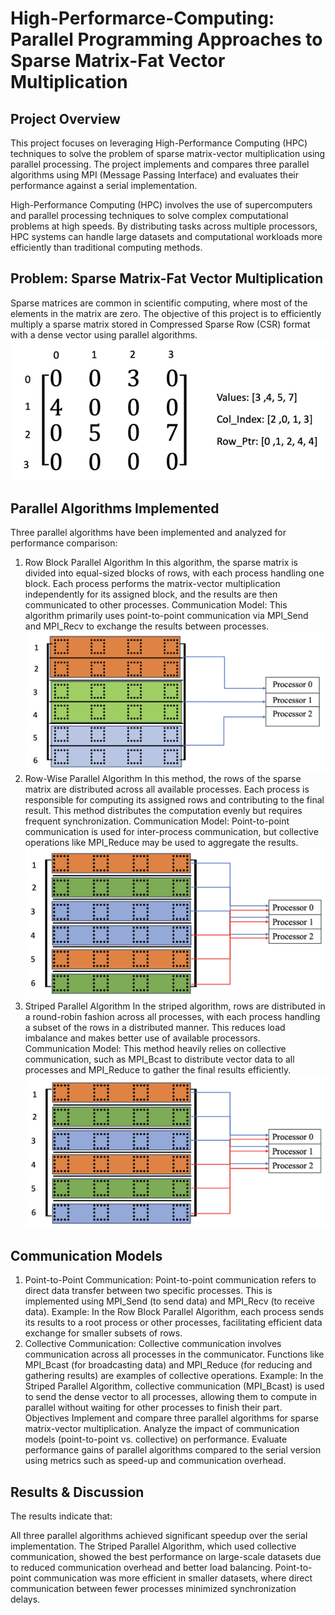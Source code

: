 # High-Performarce-Computing: Parallel Programming Approaches to Sparse Matrix-Fat Vector Multiplication
## Project Overview
This project focuses on leveraging High-Performance Computing (HPC) techniques to solve the problem of sparse matrix-vector multiplication using parallel processing. The project implements and compares three parallel algorithms using MPI (Message Passing Interface) and evaluates their performance against a serial implementation.

High-Performance Computing (HPC) involves the use of supercomputers and parallel processing techniques to solve complex computational problems at high speeds. By distributing tasks across multiple processors, HPC systems can handle large datasets and computational workloads more efficiently than traditional computing methods.

## Problem: Sparse Matrix-Fat Vector Multiplication
Sparse matrices are common in scientific computing, where most of the elements in the matrix are zero. The objective of this project is to efficiently multiply a sparse matrix stored in Compressed Sparse Row (CSR) format with a dense vector using parallel algorithms.
![GitHub](Images/CSR-Transformation.png)

## Parallel Algorithms Implemented
Three parallel algorithms have been implemented and analyzed for performance comparison:

1. Row Block Parallel Algorithm
In this algorithm, the sparse matrix is divided into equal-sized blocks of rows, with each process handling one block.
Each process performs the matrix-vector multiplication independently for its assigned block, and the results are then communicated to other processes.
Communication Model: This algorithm primarily uses point-to-point communication via MPI_Send and MPI_Recv to exchange the results between processes.
![GitHub](Images/Row-Block.png)
2. Row-Wise Parallel Algorithm
In this method, the rows of the sparse matrix are distributed across all available processes. Each process is responsible for computing its assigned rows and contributing to the final result.
This method distributes the computation evenly but requires frequent synchronization.
Communication Model: Point-to-point communication is used for inter-process communication, but collective operations like MPI_Reduce may be used to aggregate the results.
![GitHub](Images/Row-Wise.png)
3. Striped Parallel Algorithm
In the striped algorithm, rows are distributed in a round-robin fashion across all processes, with each process handling a subset of the rows in a distributed manner.
This reduces load imbalance and makes better use of available processors.
Communication Model: This method heavily relies on collective communication, such as MPI_Bcast to distribute vector data to all processes and MPI_Reduce to gather the final results efficiently.
![GitHub](Images/Striped.png)

## Communication Models
1. Point-to-Point Communication:
Point-to-point communication refers to direct data transfer between two specific processes. This is implemented using MPI_Send (to send data) and MPI_Recv (to receive data).
Example: In the Row Block Parallel Algorithm, each process sends its results to a root process or other processes, facilitating efficient data exchange for smaller subsets of rows.
2. Collective Communication:
Collective communication involves communication across all processes in the communicator. Functions like MPI_Bcast (for broadcasting data) and MPI_Reduce (for reducing and gathering results) are examples of collective operations.
Example: In the Striped Parallel Algorithm, collective communication (MPI_Bcast) is used to send the dense vector to all processes, allowing them to compute in parallel without waiting for other processes to finish their part.
Objectives
Implement and compare three parallel algorithms for sparse matrix-vector multiplication.
Analyze the impact of communication models (point-to-point vs. collective) on performance.
Evaluate performance gains of parallel algorithms compared to the serial version using metrics such as speed-up and communication overhead.
## Results & Discussion
The results indicate that:

All three parallel algorithms achieved significant speedup over the serial implementation.
The Striped Parallel Algorithm, which used collective communication, showed the best performance on large-scale datasets due to reduced communication overhead and better load balancing.
Point-to-point communication was more efficient in smaller datasets, where direct communication between fewer processes minimized synchronization delays.
